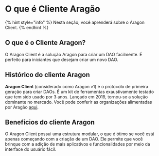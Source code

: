 # O que é Cliente Aragão

{% hint style="info" %}
Nesta seção, você aprenderá sobre o Aragon Client.
{% endhint %}

## O que é o Cliente Aragon? <a href="#what-is-aragon-client" id="what-is-aragon-client"></a>

O Aragon Client é a solução Aragon para criar um DAO facilmente. É perfeito para iniciantes que desejam criar um novo DAO.

## **Histórico do cliente Aragon** <a href="#aragon-client-history" id="aragon-client-history"></a>

**Aragon Client** (considerado como Aragon v1) é o protocolo de primeira geração para criar DAOs. É um kit de ferramentas exaustivamente testado que tem sido usado por 3 anos. Lançado em 2019, tornou-se a solução dominante no mercado. Você pode conferir as organizações alimentadas por Aragão [aqui](https://poweredby.aragon.org/).

## Benefícios do cliente Aragon <a href="#aragon-client-benefits" id="aragon-client-benefits"></a>

O Aragon Client possui uma estrutura modular, o que é ótimo se você está apenas começando com a criação de um DAO. Ele permite que você brinque com a adição de mais aplicativos e funcionalidades por meio da interface do usuário fácil.
